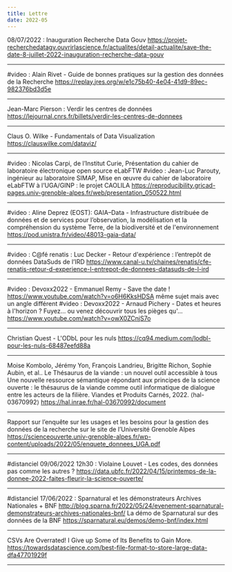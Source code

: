 ```yaml
---
title: Lettre
date: 2022-05
---
```


08/07/2022 : Inauguration Recherche Data Gouv
https://projet-recherchedatagv.ouvrirlascience.fr/actualites/detail-actualite/save-the-date-8-juillet-2022-inauguration-recherche-data-gouv

--------------------

#video : Alain Rivet - Guide de bonnes pratiques sur la gestion des données de la Recherche
https://replay.jres.org/w/e1c75b40-4e04-41d9-89ec-982376bd3d5e

--------------------

Jean-Marc Pierson : Verdir les centres de données
https://lejournal.cnrs.fr/billets/verdir-les-centres-de-donnees

--------------------

Claus O. Wilke - Fundamentals of Data Visualization
https://clauswilke.com/dataviz/

--------------------

#video : Nicolas Carpi, de l’Institut Curie, Présentation du cahier de laboratoire électronique open source eLabFTW
#video : Jean-Luc Parouty, ingénieur au laboratoire SIMAP, Mise en œuvre du cahier de laboratoire eLabFTW à l’UGA/GINP : le projet CAOLILA
https://reproducibility.gricad-pages.univ-grenoble-alpes.fr/web/presentation_050522.html

--------------------

#video : Aline Deprez (EOST): GAIA–Data - Infrastructure distribuée de données et de services pour l’observation, la
modélisation et la compréhension du système Terre, de la biodiversité et de l'environnement
https://pod.unistra.fr/video/48013-gaia-data/

--------------------

#video : C@fé renatis : Luc Decker -  Retour d'expérience : l’entrepôt de données DataSuds de l’IRD 
https://www.canal-u.tv/chaines/renatis/cfe-renatis-retour-d-experience-l-entrepot-de-donnees-datasuds-de-l-ird

--------------------

#video : Devoxx2022 - Emmanuel Remy - Save the date !
https://www.youtube.com/watch?v=o6H6KksHDSA
même sujet mais avec un angle différent
#video : Devoxx2022 - Arnaud Pichery - Dates et heures à l'horizon ? Fuyez… ou venez découvrir tous les pièges qu'... 
https://www.youtube.com/watch?v=owX0ZCnjS7o

--------------------

Christian Quest - L'ODbL pour les nuls
https://cq94.medium.com/lodbl-pour-les-nuls-68487eefd88a

--------------------

Moise Kombolo, Jérémy Yon, François Landrieu, Brigitte Richon, Sophie Aubin, et al.. Le Thésaurus de la viande : un nouvel outil accessible à tous Une nouvelle ressource sémantique répondant aux principes de la science ouverte : le thésaurus de la viande comme outil informatique de dialogue entre les acteurs de la filière. Viandes et Produits Carnés, 2022. ⟨hal-03670992⟩
https://hal.inrae.fr/hal-03670992/document

--------------------

Rapport sur l’enquête sur les usages et les besoins pour la gestion des données de la recherche sur le site de l’Université Grenoble Alpes
https://scienceouverte.univ-grenoble-alpes.fr/wp-content/uploads/2022/05/enquete_donnees_UGA.pdf

--------------------

#distanciel 09/06/2022 12h30 : Violaine Louvet - Les codes, des données pas comme les autres ?
https://data.ubfc.fr/2022/04/15/printemps-de-la-donnee-2022-faites-fleurir-la-science-ouverte/

--------------------

#distanciel 17/06/2022 : Sparnatural et les démonstrateurs Archives Nationales + BNF
http://blog.sparna.fr/2022/05/24/evenement-sparnatural-demonstrateurs-archives-nationales-bnf/
La démo de Sparnatural sur des données de la BNF
https://sparnatural.eu/demos/demo-bnf/index.html

--------------------

CSVs Are Overrated! I Give up Some of Its Benefits to Gain More.
https://towardsdatascience.com/best-file-format-to-store-large-data-dfa47701929f

--------------------

